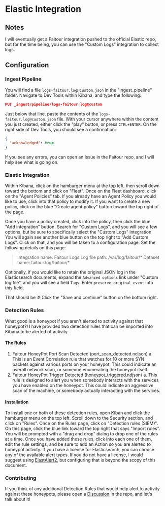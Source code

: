 # Elastic Integration

## Notes

I will eventually get a Faitour integration pushed to the official Elastic repo, but for the time being, you can use the "Custom Logs" integration to collect logs. 

## Configuration

### Ingest Pipeline

You will find a file `logs-faitour.log@custom.json` in the "ingest_pipeline" folder. Navigate to Dev Tools within Kibana, and type the following:

```json
PUT _ingest/pipeline/logs-faitour.log@custom
```

Just below that line, paste the contents of the `logs-faitour.log@custom.json` file. With your cursor anywhere within the content you just created, either click the "play" button, or press `CTRL+ENTER`. On the right side of Dev Tools, you should see a confirmation:

```json
{
  "acknowledged": true
}
```

If you see any errors, you can open an Issue in the Faitour repo, and I will help see what is going on. 

### Elastic Integration

Within Kibana, click on the hamburger menu at the top left, then scroll down toward the bottom and click on "Fleet". Once on the Fleet dashboard, click on the "Agent Policies" tab. If you already have an Agent Policy you would like to use, click into that policy to modify it. If you want to create a new policy, click on the blue "Create agent policy" button toward the top right of the page. 

Once you have a policy created, click into the policy, then click the blue "Add integration" button. Search for "Custom Logs", and you will see a few options, but be sure to specifically select the "Custom Logs" integration. You will again see another blue button on the top right to "Add Custom Logs". Click on that, and you will be taken to a configuration page. Set the following details on this page:

> Integration name: Faitour Logs
> Log file path: /var/log/faitour/*
> Dataset name: faitour.log/faitour/*

Optionally, if you would like to retain the original JSON log in the Elasticsearch documents, expand the `Advanced options` link under "Custom log file", and you will see a field `Tags`. Enter `preserve_original_event` into this field. 

That should be it! Click the "Save and continue" button on the bottom right. 

### Detection Rules

What good is a honeypot if you aren't alerted to activity against that honeypot?! I have provided two detection rules that can be imported into Kibana to be alerted of activity.

#### The Rules

1. Faitour HoneyPot Port Scan Detected (port_scan_detected.ndjson)
  a. This is an Event Correlation rule that watches for 10 or more SYN packets against various ports on your honeypot. This could indicate an overall network scan, or someone enumerating the honeypot itself. 
2. Faitour HoneyPot Trigger Detected (honeypot_triggered.ndjson)
  a. This rule is designed to alert you when somebody interacts with the services you have enabled on the honeypot. This could indicate an aggressive scan of the machine, or somebody actually interacting with the services.

#### Installation

To install one or both of these detection rules, open Kiban and click the hamburger menu on the top left. Scroll down to the Security section, and click on "Rules". Once on the Rules page, click on "Detection rules (SIEM)". On this page, click the blue link toward the top right that says "Import rules". You will be prompted with a "drag and drop" dialog to drop one of the rules at a time. Once you have added these rules, click into each one of them, edit the rule settings, and be sure to add an Action so you are alerted to honeypot activity. If you have a license for Elasticsearch, you can choose any of the available alert types. If you do not have a license, I would suggest using [ElastAlert2](https://github.com/jertel/elastalert2), but configuring that is beyond the scopy of this document.

### Contributing

If you think of any additional Detection Rules that would help alert to activity against these honeypots, please open a [Discussion](../../discussions) in the repo, and let's talk about it!

